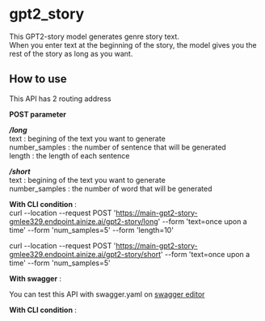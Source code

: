 # gpt2_story

This GPT2-story model generates genre story text.  
When you enter text at the beginning of the story, the model gives you the rest of the story as long as you want.  

## How to use

This API has 2 routing address

**POST parameter**

***/long***  
text : begining of the text you want to generate  
number_samples : the number of sentence that will be generated  
length : the length of each sentence  

***/short***  
text : begining of the text you want to generate  
number_samples : the number of word that will be generated  

**With CLI condition** :  
curl --location --request POST 'https://main-gpt2-story-gmlee329.endpoint.ainize.ai/gpt2-story/long' --form 'text=once upon a time' --form 'num_samples=5' --form 'length=10'
  
curl --location --request POST 'https://main-gpt2-story-gmlee329.endpoint.ainize.ai/gpt2-story/short' --form 'text=once upon a time' --form 'num_samples=5'

**With swagger** : 

You can test this API with swagger.yaml on [swagger editor](https://editor.swagger.io/)

**With CLI condition** :  
